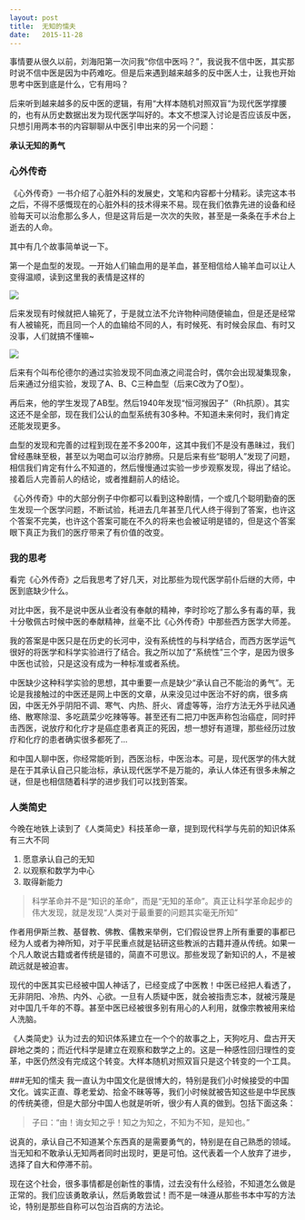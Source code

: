 ```yaml
---
layout: post
title:  无知的懦夫
date:   2015-11-28
---
```

事情要从很久以前，刘海阳第一次问我“你信中医吗？”，我说我不信中医，其实那时说不信中医是因为中药难吃。但是后来遇到越来越多的反中医人士，让我也开始思考中医到底是什么，它有用吗？

后来听到越来越多的反中医的逻辑，有用“大样本随机对照双盲”为现代医学撑腰的，也有从历史数据出发为现代医学叫好的。本文不想深入讨论是否应该反中医，只想引用两本书的内容聊聊从中医引申出来的另一个问题：

__承认无知的勇气__

### 心外传奇

《心外传奇》一书介绍了心脏外科的发展史，文笔和内容都十分精彩。读完这本书之后，不得不感慨现在的心脏外科的技术得来不易。现在我们依靠先进的设备和经验每天可以治愈那么多人，但是这背后是一次次的失败，甚至是一条条在手术台上逝去的人命。

其中有几个故事简单说一下。

第一个是血型的发现。一开始人们输血用的是羊血，甚至相信给人输羊血可以让人变得温顺，读到这里我的表情是这样的

<img src="http://t12.baidu.com/it/u=151090829,38899632&fm=56"/>

后来发现有时候就把人输死了，于是就立法不允许物种间随便输血，但是还是经常有人被输死，而且同一个人的血输给不同的人，有时候死、有时候会尿血、有时又没事，人们就搞不懂嘛~

<img src="http://t10.baidu.com/it/u=3443965572,3657962436&fm=56"/>

后来有个叫布伦德尔的通过实验发现不同血液之间混合时，偶尔会出现凝集现象，后来通过分组实验，发现了A、B、C三种血型（后来C改为了O型）。

再后来，他的学生发现了AB型。然后1940年发现“恒河猴因子”（Rh抗原）。其实这还不是全部，现在我们公认的血型系统有30多种。不知道未来何时，我们肯定还能发现更多。

血型的发现和完善的过程到现在差不多200年，这其中我们不是没有愚昧过，我们曾经愚昧至极，甚至以为喝血可以治疗肺痨。只是后来有些“聪明人”发现了问题，相信我们肯定有什么不知道的，然后慢慢通过实验一步步观察发现，得出了结论。接着后人完善前人的结论，或者推翻前人的结论。

《心外传奇》中的大部分例子中你都可以看到这种剧情，一个或几个聪明勤奋的医生发现一个医学问题，不断试验，秏进去几年甚至几代人终于得到了答案，也许这个答案不完美，也许这个答案可能在不久的将来也会被证明是错的，但是这个答案眼下真正为我们的医疗带来了有价值的改变。

### 我的思考
看完《心外传奇》之后我思考了好几天，对比那些为现代医学前仆后继的大师，中医到底缺少什么。

对比中医，我不是说中医从业者没有奉献的精神，李时珍吃了那么多有毒的草，我十分敬佩古时候中医的奉献精神，丝毫不比《心外传奇》中那些西方医学大师差。

我的答案是中医只是在历史的长河中，没有系统性的与科学结合，而西方医学运气很好的将医学和科学实验进行了结合。我之所以加了“系统性”三个字，是因为很多中医也试验，只是这没有成为一种标准或者系统。

中医缺少这种科学实验的思想，其中重要一点是缺少“承认自己不能治的勇气”。无论是我接触过的中医还是网上中医的文章，从来没见过中医治不好的病，很多病因，中医无外乎阴阳不调、寒气、内热、肝火、肾虚等等，治疗方法无外乎祛风通络、散寒除湿、多吃蔬菜少吃辣等等。甚至还有二把刀中医声称包治癌症，同时抨击西医，说放疗和化疗才是癌症患者真正的死因，想一想好有道理，那些经历过放疗和化疗的患者确实很多都死了...

和中国人聊中医，你经常能听到，西医治标，中医治本。可是，现代医学的伟大就是在于其承认自己只能治标，承认现代医学不是万能的，承认人体还有很多未解之谜，但是也相信随着科学的进步我们可以找到答案。

### 人类简史
今晚在地铁上读到了《人类简史》科技革命一章，提到现代科学与先前的知识体系有三大不同

1. 愿意承认自己的无知
2. 以观察和数学为中心
3. 取得新能力

>科学革命并不是“知识的革命”，而是“无知的革命”。真正让科学革命起步的伟大发现，就是发现“人类对于最重要的问题其实毫无所知”

作者用伊斯兰教、基督教、佛教、儒教来举例，它们假设世界上所有重要的事都已经为人或者为神所知，对于平民重点就是钻研这些教派的古籍并遵从传统。如果一个凡人敢说古籍或者传统是错的，简直不可思议。那些发现了新知识的人，不是被疏远就是被迫害。

现代的中医其实已经被中国人神话了，已经变成了中医教！中医已经把人看透了，无非阴阳、冷热、内外、心欲。一旦有人质疑中医，就会被指责忘本，就被污蔑是对中国几千年的不尊。甚至中医已经被很多别有用心的人利用，就像宗教被用来给人洗脑。

《人类简史》认为过去的知识体系建立在一个个的故事之上，天狗吃月、盘古开天辟地之类的；而近代科学是建立在观察和数学之上的。这是一种感性回归理性的变革，中医仍然没有完成这个转变。大样本随机对照双盲只是这个转变的一个工具。

###无知的懦夫
我一直认为中国文化是很博大的，特别是我们小时候接受的中国文化。诚实正直、尊老爱幼、拾金不昧等等，我们小时候就被告知这些是中华民族的传统美德，但是大部分中国人也就是听听，很少有人真的做到。包括下面这条：

>子曰：“由！诲女知之乎！知之为知之，不知为不知，是知也。”

说真的，承认自己不知道某个东西真的是需要勇气的，特别是在自己熟悉的领域。当无知和不敢承认无知两者同时出现时，更是可怕。这代表着一个人放弃了进步，选择了自大和停滞不前。

现在这个社会，很多事情都是创新性的事情，过去没有什么经验，不知道怎么做是正常的。我们应该勇敢承认，然后勇敢尝试！而不是一味遵从那些书本中写的方法论，特别是那些自称可以包治百病的方法论。
